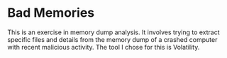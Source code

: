 # Bad Memories

This is an exercise in memory dump analysis. It involves trying to extract specific files and details from the memory dump of a crashed computer with recent malicious activity. The tool I chose for this is Volatility. 
